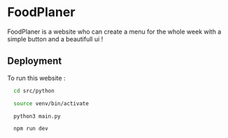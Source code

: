 
# FoodPlaner 

FoodPlaner is a website who can create a menu for the whole week with a simple button and a beautifull ui !


## Deployment

To run this website :

```bash
  cd src/python
```
```bash
  source venv/bin/activate
```
```bash
  python3 main.py
```
```bash
  npm run dev
```
